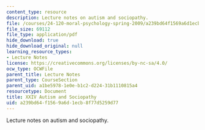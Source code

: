 ```yaml
---
content_type: resource
description: Lecture notes on autism and sociopathy.
file: /courses/24-120-moral-psychology-spring-2009/a239bd64f1569a6d1ecb8f77d5259d77_MIT24_120s09_lec24.pdf
file_size: 69112
file_type: application/pdf
hide_download: true
hide_download_original: null
learning_resource_types:
- Lecture Notes
license: https://creativecommons.org/licenses/by-nc-sa/4.0/
ocw_type: OCWFile
parent_title: Lecture Notes
parent_type: CourseSection
parent_uid: a1be5978-1e0e-b1c2-d224-31b1110815a4
resourcetype: Document
title: XXIV Autism and Sociopathy
uid: a239bd64-f156-9a6d-1ecb-8f77d5259d77
---
```

Lecture notes on autism and sociopathy.